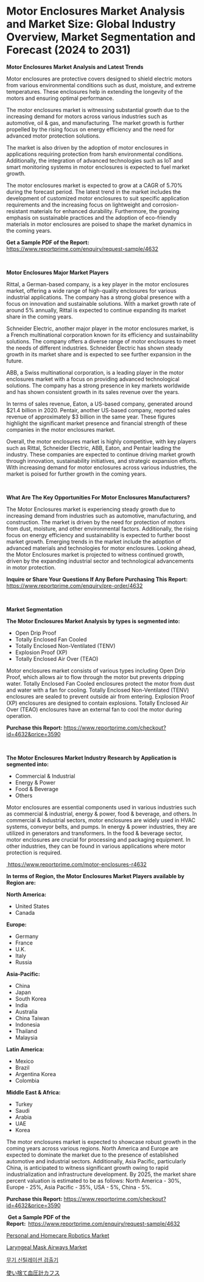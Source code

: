 <p><h1>Motor Enclosures Market Analysis and Market Size: Global Industry Overview, Market Segmentation and Forecast (2024 to 2031)</h1></p><p><strong>Motor Enclosures Market Analysis and Latest Trends</strong></p>
<p><p>Motor enclosures are protective covers designed to shield electric motors from various environmental conditions such as dust, moisture, and extreme temperatures. These enclosures help in extending the longevity of the motors and ensuring optimal performance.</p><p>The motor enclosures market is witnessing substantial growth due to the increasing demand for motors across various industries such as automotive, oil & gas, and manufacturing. The market growth is further propelled by the rising focus on energy efficiency and the need for advanced motor protection solutions.</p><p>The market is also driven by the adoption of motor enclosures in applications requiring protection from harsh environmental conditions. Additionally, the integration of advanced technologies such as IoT and smart monitoring systems in motor enclosures is expected to fuel market growth.</p><p>The motor enclosures market is expected to grow at a CAGR of 5.70% during the forecast period. The latest trend in the market includes the development of customized motor enclosures to suit specific application requirements and the increasing focus on lightweight and corrosion-resistant materials for enhanced durability. Furthermore, the growing emphasis on sustainable practices and the adoption of eco-friendly materials in motor enclosures are poised to shape the market dynamics in the coming years.</p></p>
<p><strong>Get a Sample PDF of the Report:&nbsp;</strong> <a href="https://www.reportprime.com/enquiry/request-sample/4632">https://www.reportprime.com/enquiry/request-sample/4632</a></p>
<p>&nbsp;</p>
<p><strong>Motor Enclosures Major Market Players</strong></p>
<p><p>Rittal, a German-based company, is a key player in the motor enclosures market, offering a wide range of high-quality enclosures for various industrial applications. The company has a strong global presence with a focus on innovation and sustainable solutions. With a market growth rate of around 5% annually, Rittal is expected to continue expanding its market share in the coming years.</p><p>Schneider Electric, another major player in the motor enclosures market, is a French multinational corporation known for its efficiency and sustainability solutions. The company offers a diverse range of motor enclosures to meet the needs of different industries. Schneider Electric has shown steady growth in its market share and is expected to see further expansion in the future.</p><p>ABB, a Swiss multinational corporation, is a leading player in the motor enclosures market with a focus on providing advanced technological solutions. The company has a strong presence in key markets worldwide and has shown consistent growth in its sales revenue over the years.</p><p>In terms of sales revenue, Eaton, a US-based company, generated around $21.4 billion in 2020. Pentair, another US-based company, reported sales revenue of approximately $3 billion in the same year. These figures highlight the significant market presence and financial strength of these companies in the motor enclosures market.</p><p>Overall, the motor enclosures market is highly competitive, with key players such as Rittal, Schneider Electric, ABB, Eaton, and Pentair leading the industry. These companies are expected to continue driving market growth through innovation, sustainability initiatives, and strategic expansion efforts. With increasing demand for motor enclosures across various industries, the market is poised for further growth in the coming years.</p></p>
<p>&nbsp;</p>
<p><strong>What Are The Key Opportunities For Motor Enclosures Manufacturers?</strong></p>
<p><p>The Motor Enclosures market is experiencing steady growth due to increasing demand from industries such as automotive, manufacturing, and construction. The market is driven by the need for protection of motors from dust, moisture, and other environmental factors. Additionally, the rising focus on energy efficiency and sustainability is expected to further boost market growth. Emerging trends in the market include the adoption of advanced materials and technologies for motor enclosures. Looking ahead, the Motor Enclosures market is projected to witness continued growth, driven by the expanding industrial sector and technological advancements in motor protection.</p></p>
<p><strong>Inquire or Share Your Questions If Any Before Purchasing This Report:</strong> <a href="https://www.reportprime.com/enquiry/pre-order/4632">https://www.reportprime.com/enquiry/pre-order/4632</a></p>
<p>&nbsp;</p>
<p><strong>Market Segmentation</strong></p>
<p><strong>The Motor Enclosures Market Analysis by types is segmented into:</strong></p>
<p><ul><li>Open Drip Proof</li><li>Totally Enclosed Fan Cooled</li><li>Totally Enclosed Non-Ventilated (TENV)</li><li>Explosion Proof (XP)</li><li>Totally Enclosed Air Over (TEAO)</li></ul></p>
<p><p>Motor enclosures market consists of various types including Open Drip Proof, which allows air to flow through the motor but prevents dripping water. Totally Enclosed Fan Cooled enclosures protect the motor from dust and water with a fan for cooling. Totally Enclosed Non-Ventilated (TENV) enclosures are sealed to prevent outside air from entering. Explosion Proof (XP) enclosures are designed to contain explosions. Totally Enclosed Air Over (TEAO) enclosures have an external fan to cool the motor during operation.</p></p>
<p><strong>Purchase this Report:&nbsp;</strong><a href="https://www.reportprime.com/checkout?id=4632&price=3590">https://www.reportprime.com/checkout?id=4632&price=3590</a></p>
<p>&nbsp;</p>
<p><strong>The Motor Enclosures Market Industry Research by Application is segmented into:</strong></p>
<p><ul><li>Commercial & Industrial</li><li>Energy & Power</li><li>Food & Beverage</li><li>Others</li></ul></p>
<p><p>Motor enclosures are essential components used in various industries such as commercial & industrial, energy & power, food & beverage, and others. In commercial & industrial sectors, motor enclosures are widely used in HVAC systems, conveyor belts, and pumps. In energy & power industries, they are utilized in generators and transformers. In the food & beverage sector, motor enclosures are crucial for processing and packaging equipment. In other industries, they can be found in various applications where motor protection is required.</p></p>
<p><a href="https://www.reportprime.com/motor-enclosures-r4632">&nbsp;https://www.reportprime.com/motor-enclosures-r4632</a></p>
<p><strong>In terms of Region, the Motor Enclosures Market Players available by Region are:</strong></p>
<p>
    <p> <strong> North America: </strong>
        <ul>
            <li>United States</li>
            <li>Canada</li>
        </ul>
        </p> 
    <p> <strong> Europe: </strong>
        <ul>
            <li>Germany</li>
            <li>France</li>
            <li>U.K.</li>
            <li>Italy</li>
            <li>Russia</li>
        </ul>
        </p> 
    <p> <strong> Asia-Pacific: </strong>
        <ul>
            <li>China</li>
            <li>Japan</li>
            <li>South Korea</li>
            <li>India</li>
            <li>Australia</li>
            <li>China Taiwan</li>
            <li>Indonesia</li>
            <li>Thailand</li>
            <li>Malaysia</li>
        </ul>
        </p> 
    <p> <strong> Latin America: </strong>
        <ul>
            <li>Mexico</li>
            <li>Brazil</li>
            <li>Argentina Korea</li>
            <li>Colombia</li>
        </ul>
        </p> 
    <p> <strong> Middle East & Africa: </strong>
        <ul>
            <li>Turkey</li>
            <li>Saudi</li>
            <li>Arabia</li>
            <li>UAE</li>
            <li>Korea</li>
        </ul>
    </p>
    </p>
<p><p>The motor enclosures market is expected to showcase robust growth in the coming years across various regions. North America and Europe are expected to dominate the market due to the presence of established automotive and industrial sectors. Additionally, Asia Pacific, particularly China, is anticipated to witness significant growth owing to rapid industrialization and infrastructure development. By 2025, the market share percent valuation is estimated to be as follows: North America - 30%, Europe - 25%, Asia Pacific - 35%, USA - 5%, China - 5%.</p></p>
<p><strong>Purchase this Report: </strong><a href="https://www.reportprime.com/checkout?id=4632&price=3590">https://www.reportprime.com/checkout?id=4632&price=3590</a></p>
<p>&nbsp;<strong>Get a Sample PDF of the Report:&nbsp;&nbsp;</strong><a href="https://www.reportprime.com/enquiry/request-sample/4632">https://www.reportprime.com/enquiry/request-sample/4632</a></p>
<p><strong></strong></p>
<p><p><a href="https://issuu.com/reportprime-2/docs/personal-and-homecare-robotics-market-size-2030.pp">Personal and Homecare Robotics Market</a></p><p><a href="https://issuu.com/reportprime-2/docs/laryngeal-mask-airways-market-size-2030.pptx">Laryngeal Mask Airways Market</a></p><p><a href="https://github.com/hxzi07639916/Market-Research-Report-List-3/blob/main/883531858220.md">무기 신틸레이션 검출기</a></p><p><a href="https://github.com/ihabdkwlxs948/Market-Research-Report-List-3/blob/main/181578546864.md">使い捨て血圧計カフス</a></p></p>
